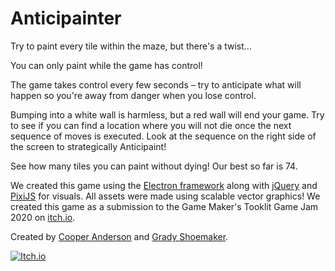 # Anticipainter

Try to paint every tile within the maze, but there's a twist...

You can only paint while the game has control!


The game takes control every few seconds – try to anticipate what will happen so you're away from danger when you lose control.

Bumping into a white wall is harmless, but a red wall will end your game. Try to see if you can find a location where you will not die once the next sequence of moves is executed. Look at the sequence on the right side of the screen to strategically Anticipaint!

See how many tiles you can paint without dying! Our best so far is 74.


We created this game using the [Electron framework](https://www.electronjs.org/) along with [jQuery](https://jquery.com/) and [PixiJS](https://www.pixijs.com/) for visuals. All assets were made using scalable vector graphics! We created this game as a submission to the Game Maker's Tooklit Game Jam 2020 on [itch.io](https://itch.io/).


Created by [Cooper Anderson](https://github.com/cooper-anderson/) and [Grady Shoemaker](https://github.com/grady404/).

[![Itch.io](https://storage.googleapis.com/docs.itch.ovh/brand/rf/assets/badges/badge_bw.png)](https://cooper-anderson.itch.io/anticipainter/)
